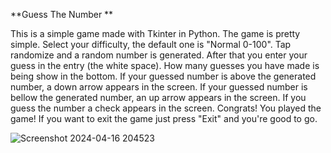 **Guess The Number
**

This is a simple game made with Tkinter in Python. The game is pretty simple. Select your difficulty, the default one is "Normal 0-100". Tap randomize and a random number is generated. After that you enter your guess in the entry (the white space). How many guesses you have made is being show in the bottom. If your guessed number is above the generated number, a down arrow appears in the screen. If your guessed number is bellow the generated number, an up arrow appears in the screen. If you guess the number a check appears in the screen. Congrats! You played the game! If you want to exit the game just press "Exit" and you're good to go.

![Screenshot 2024-04-16 204523](https://github.com/billh-ch/Guess-The-Number/assets/131195834/d6bbc91d-ffb9-4d40-a367-b3be3a579574)

